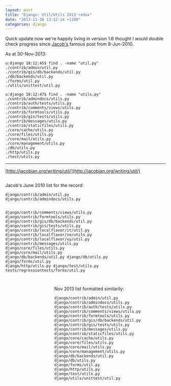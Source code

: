 ```yaml
---
layout: post
title: "Django: Util/Utils 2013 redux"
date: "2013-11-30 13:12:14 +1100"
categories: django
---
```



Quick update now we're happily living in version 1.6 thought I would double check progress since [Jacob's](http://jacobian.org/writing/util/) famous post from 8-Jun-2010.


As at 30-Nov-2013:

    u:django 18:12:45$ find . -name "util.py"
    ./contrib/admin/util.py
    ./contrib/gis/db/backends/util.py
    ./db/backends/util.py
    ./forms/util.py
    ./utils/unittest/util.py

    u:django 18:12:47$ find . -name "utils.py"
    ./contrib/admindocs/utils.py
    ./contrib/auth/tests/utils.py
    ./contrib/comments/views/utils.py
    ./contrib/formtools/utils.py
    ./contrib/gis/tests/utils.py
    ./contrib/messages/utils.py
    ./contrib/staticfiles/utils.py
    ./core/cache/utils.py
    ./core/files/utils.py
    ./core/mail/utils.py
    ./core/management/utils.py
    ./db/utils.py
    ./http/utils.py
    ./test/utils.py


---

[http://jacobian.org/writing/util/](http://jacobian.org/writing/util/)


<div style="width: 350px; float: left;">
<p>Jacob&#39;s June 2010 list for the record:</p>

<div class="highlight"><pre><code class="text language-text" data-lang="text">django/contrib/admin/util.py
django/contrib/admindocs/utils.py

django/contrib/comments/views/utils.py
django/contrib/formtools/utils.py
django/contrib/gis/db/backends/util.py
django/contrib/gis/tests/utils.py
django/contrib/localflavor/it/util.py
django/contrib/localflavor/se/utils.py
django/contrib/localflavor/uy/util.py
django/contrib/messages/utils.py
django/core/files/utils.py
django/core/mail/utils.py
django/db/backends/util.py
django/db/utils.py
django/forms/util.py
django/http/utils.py
django/test/utils.py
tests/regressiontests/forms/util.py
</code></pre></div>
</div>

<div style="width: 350px; float: right;">
<p>Nov 2013 list formatted <a title="through the wonder of emacs">similarily</a>:</p>

<div class="highlight"><pre><code class="text language-text" data-lang="text">django/contrib/admin/util.py
django/contrib/admindocs/utils.py
django/contrib/auth/tests/utils.py
django/contrib/comments/views/utils.py
django/contrib/formtools/utils.py
django/contrib/gis/db/backends/util.py
django/contrib/gis/tests/utils.py
django/contrib/messages/utils.py
django/contrib/staticfiles/utils.py
django/core/cache/utils.py
django/core/files/utils.py
django/core/mail/utils.py
django/core/management/utils.py
django/db/backends/util.py
django/db/utils.py
django/forms/util.py
django/http/utils.py
django/test/utils.py
django/utils/unittest/util.py
</code></pre></div>
</div>